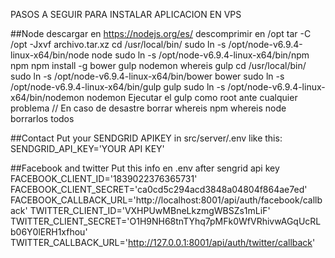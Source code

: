 PASOS A SEGUIR PARA INSTALAR APLICACION EN VPS

##Node
descargar en https://nodejs.org/es/
descomprimir en /opt
tar -C /opt -Jxvf archivo.tar.xz
cd /usr/local/bin/
sudo ln -s /opt/node-v6.9.4-linux-x64/bin/node node
sudo ln -s /opt/node-v6.9.4-linux-x64/bin/npm npm
npm install -g bower gulp nodemon
whereis gulp
cd /usr/local/bin/
sudo ln -s /opt/node-v6.9.4-linux-x64/bin/bower bower
sudo ln -s /opt/node-v6.9.4-linux-x64/bin/gulp gulp
sudo ln -s /opt/node-v6.9.4-linux-x64/bin/nodemon nodemon
Ejecutar el gulp como root ante cualquier problema
// En caso de desastre borrar
whereis npm
whereis node
borrarlos todos


##Contact
Put your SENDGRID APIKEY in src/server/.env like this:
SENDGRID_API_KEY='YOUR API KEY'

##Facebook and twitter
Put this info en .env after sengrid api key
FACEBOOK_CLIENT_ID='1839022376365731'
FACEBOOK_CLIENT_SECRET='ca0cd5c294acd3848a04804f864ae7ed'
FACEBOOK_CALLBACK_URL='http://localhost:8001/api/auth/facebook/callback'
TWITTER_CLIENT_ID='VXHPUwMBneLkzmgWBSZs1mLiF'
TWITTER_CLIENT_SECRET='O1H9NH68tnTYhq7pMFk0WfVRhivwAGqUcRLb06Y0lERH1xfhou'
TWITTER_CALLBACK_URL='http://127.0.0.1:8001/api/auth/twitter/callback'